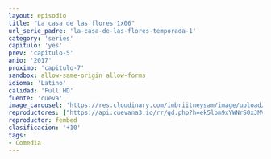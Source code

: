 ```yaml
---
layout: episodio
title: "La casa de las flores 1x06"
url_serie_padre: 'la-casa-de-las-flores-temporada-1'
category: 'series'
capitulo: 'yes'
prev: 'capitulo-5'
anio: '2017'
proximo: 'capitulo-7'
sandbox: allow-same-origin allow-forms
idioma: 'Latino'
calidad: 'Full HD'
fuente: 'cueva'
image_carousel: 'https://res.cloudinary.com/imbriitneysam/image/upload/v1546638640/casa-papel-1-poster-min.jpg'
reproductores: ["https://api.cuevana3.io/rr/gd.php?h=ek5lbm9xYWNrS0xJMVp5b21KREk0dFBLbjVkaHhkRGdrOG1jbnBpUnhhS1ZtNktKcXJ1NHVKeTlpbWlMdXRqQnlMT25kR1hNa3VDV3ZLQjFtY2ZhMHJtU3FadVkyUT09"]
reproductor: fembed
clasificacion: '+10'
tags:
- Comedia
---
```












